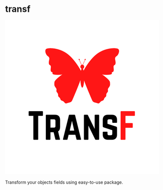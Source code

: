 # transf

![Transf's logo](./img/Transf.png)

Transform your objects fields using easy-to-use package.
